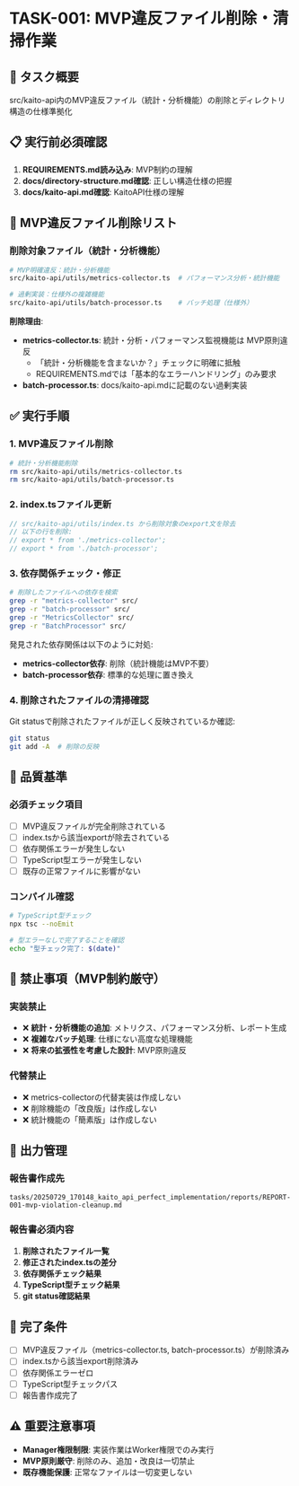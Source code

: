 # TASK-001: MVP違反ファイル削除・清掃作業

## 🎯 **タスク概要**
src/kaito-api内のMVP違反ファイル（統計・分析機能）の削除とディレクトリ構造の仕様準拠化

## 📋 **実行前必須確認**
1. **REQUIREMENTS.md読み込み**: MVP制約の理解
2. **docs/directory-structure.md確認**: 正しい構造仕様の把握
3. **docs/kaito-api.md確認**: KaitoAPI仕様の理解

## 🚫 **MVP違反ファイル削除リスト**

### 削除対象ファイル（統計・分析機能）
```bash
# MVP明確違反：統計・分析機能
src/kaito-api/utils/metrics-collector.ts  # パフォーマンス分析・統計機能

# 過剰実装：仕様外の複雑機能
src/kaito-api/utils/batch-processor.ts    # バッチ処理（仕様外）
```

**削除理由**:
- **metrics-collector.ts**: 統計・分析・パフォーマンス監視機能は MVP原則違反
  - 「統計・分析機能を含まないか？」チェックに明確に抵触
  - REQUIREMENTS.mdでは「基本的なエラーハンドリング」のみ要求
- **batch-processor.ts**: docs/kaito-api.mdに記載のない過剰実装

## ✅ **実行手順**

### 1. MVP違反ファイル削除
```bash
# 統計・分析機能削除
rm src/kaito-api/utils/metrics-collector.ts
rm src/kaito-api/utils/batch-processor.ts
```

### 2. index.tsファイル更新
```typescript
// src/kaito-api/utils/index.ts から削除対象のexport文を除去
// 以下の行を削除:
// export * from './metrics-collector';
// export * from './batch-processor';
```

### 3. 依存関係チェック・修正
```bash
# 削除したファイルへの依存を検索
grep -r "metrics-collector" src/
grep -r "batch-processor" src/
grep -r "MetricsCollector" src/
grep -r "BatchProcessor" src/
```

発見された依存関係は以下のように対処:
- **metrics-collector依存**: 削除（統計機能はMVP不要）
- **batch-processor依存**: 標準的な処理に置き換え

### 4. 削除されたファイルの清掃確認
Git statusで削除されたファイルが正しく反映されているか確認:
```bash
git status
git add -A  # 削除の反映
```

## 📏 **品質基準**

### 必須チェック項目
- [ ] MVP違反ファイルが完全削除されている
- [ ] index.tsから該当exportが除去されている
- [ ] 依存関係エラーが発生しない
- [ ] TypeScript型エラーが発生しない
- [ ] 既存の正常ファイルに影響がない

### コンパイル確認
```bash
# TypeScript型チェック
npx tsc --noEmit

# 型エラーなしで完了することを確認
echo "型チェック完了: $(date)"
```

## 🚫 **禁止事項（MVP制約厳守）**

### 実装禁止
- ❌ **統計・分析機能の追加**: メトリクス、パフォーマンス分析、レポート生成
- ❌ **複雑なバッチ処理**: 仕様にない高度な処理機能
- ❌ **将来の拡張性を考慮した設計**: MVP原則違反

### 代替禁止
- ❌ metrics-collectorの代替実装は作成しない
- ❌ 削除機能の「改良版」は作成しない
- ❌ 統計機能の「簡素版」は作成しない

## 📄 **出力管理**

### 報告書作成先
```
tasks/20250729_170148_kaito_api_perfect_implementation/reports/REPORT-001-mvp-violation-cleanup.md
```

### 報告書必須内容
1. **削除されたファイル一覧**
2. **修正されたindex.tsの差分**
3. **依存関係チェック結果**
4. **TypeScript型チェック結果**
5. **git status確認結果**

## 🎯 **完了条件**
- [ ] MVP違反ファイル（metrics-collector.ts, batch-processor.ts）が削除済み
- [ ] index.tsから該当export削除済み
- [ ] 依存関係エラーゼロ
- [ ] TypeScript型チェックパス
- [ ] 報告書作成完了

## ⚠️ **重要注意事項**
- **Manager権限制限**: 実装作業はWorker権限でのみ実行
- **MVP原則厳守**: 削除のみ、追加・改良は一切禁止
- **既存機能保護**: 正常なファイルは一切変更しない